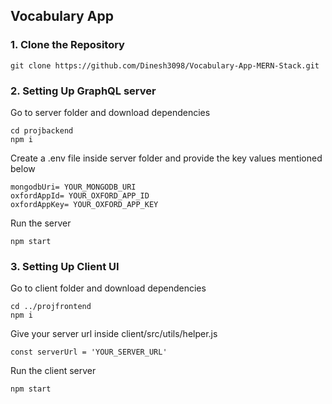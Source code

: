 ## Vocabulary App

### 1. Clone the Repository
```
git clone https://github.com/Dinesh3098/Vocabulary-App-MERN-Stack.git
```

### 2. Setting Up GraphQL server
Go to server folder and download dependencies
```
cd projbackend
npm i
```
Create a .env file inside server folder and provide the key values mentioned below
```
mongodbUri= YOUR_MONGODB_URI
oxfordAppId= YOUR_OXFORD_APP_ID
oxfordAppKey= YOUR_OXFORD_APP_KEY
```
Run the server
```
npm start
```

### 3. Setting Up Client UI
Go to client folder and download dependencies
```
cd ../projfrontend
npm i
```
Give your server url inside client/src/utils/helper.js
```
const serverUrl = 'YOUR_SERVER_URL'
```
Run the client server
```
npm start
```
